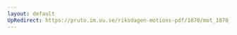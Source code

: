 ```yaml
---
layout: default
UpRedirect: https://pruto.im.uu.se/riksdagen-motions-pdf/1870/mot_1870__ak__170/mot_1870__ak__170-002.pdf
---
```

